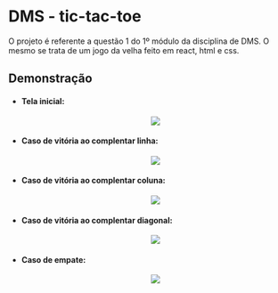 
# DMS - tic-tac-toe

O projeto é referente a questão 1 do 1º módulo da disciplina de DMS. O mesmo se trata de um jogo da velha feito em react, html e css. 

## Demonstração
- #### Tela inicial:
    <div align="center"><img src="https://github.com/diego-targino/DMS_M1_quest-um/assets/72274854/c9aa5f74-433f-4fd6-a5c6-80e402abc2e7"/></div>

- #### Caso de vitória ao complentar linha:
    <div align="center"><img src="https://github.com/diego-targino/DMS_M1_quest-um/assets/72274854/d72d4986-5f65-4ebc-b1b4-cbda47625801"/></div>
- #### Caso de vitória ao complentar coluna:
    <div align="center"><img src="https://github.com/diego-targino/DMS_M1_quest-um/assets/72274854/0306e7a7-e97e-4e2d-927d-4f42ef1475ae"/></div>
- #### Caso de vitória ao complentar diagonal:
    <div align="center"><img src="https://github.com/diego-targino/DMS_M1_quest-um/assets/72274854/8ba4e0f7-0f75-40c3-8bbb-9df159150bbe"/></div>   
- #### Caso de empate:
    <div align="center"><img src="https://github.com/diego-targino/DMS_M1_quest-um/assets/72274854/f541a8d7-01e4-4416-aed9-248ec68c7076"/></div>
